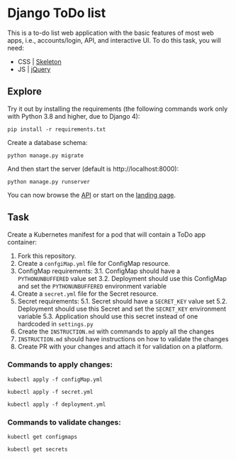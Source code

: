 # Django ToDo list

This is a to-do list web application with the basic features of most web apps, i.e., accounts/login, API, and interactive UI. To do this task, you will need:

- CSS | [Skeleton](http://getskeleton.com/)
- JS  | [jQuery](https://jquery.com/)

## Explore

Try it out by installing the requirements (the following commands work only with Python 3.8 and higher, due to Django 4):

```
pip install -r requirements.txt
```

Create a database schema:

```
python manage.py migrate
```

And then start the server (default is http://localhost:8000):

```
python manage.py runserver
```

You can now browse the [API](http://localhost:8000/api/) or start on the [landing page](http://localhost:8000/).

## Task

Create a Kubernetes manifest for a pod that will contain a ToDo app container:

1. Fork this repository.
1. Create a `confgiMap.yml` file for ConfigMap resource.
1. ConfigMap requirements:
    3.1. ConfigMap should have a `PYTHONUNBUFFERED` value set
    3.2. Deployment should use this ConfigMap and set the `PYTHONUNBUFFERED` environment variable
1. Create a `secret.yml` file for the Secret resource.
1. Secret requirements:
5.1. Secret should have a `SECRET_KEY` value set
5.2. Deployment should use this Secret and set the `SECRET_KEY` environment variable
5.3. Application should use this secret instead of one hardcoded in `settings.py`
1. Create the `INSTRUCTION.md` with commands to apply all the changes
1. `INSTRUCTION.md` should have instructions on how to validate the changes
1. Create PR with your changes and attach it for validation on a platform.

### Commands to apply changes:
```
kubectl apply -f configMap.yml
```
```
kubectl apply -f secret.yml
```
```
kubectl apply -f deployment.yml
```

### Commands to validate changes:
```
kubectl get configmaps
```
```
kubectl get secrets
```

